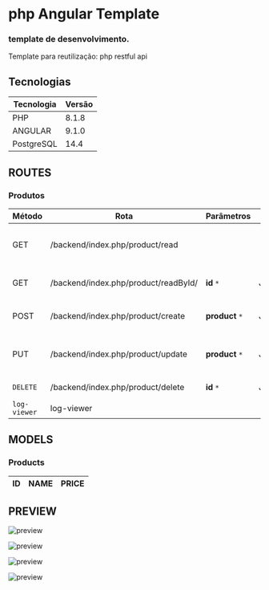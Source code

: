 # php Angular Template
### template de desenvolvimento. 

<p>Template para reutilização:  php restful api</p>

## Tecnologias 

| Tecnologia  | Versão |
| ------ | ------ |
| PHP | 8.1.8 |
| ANGULAR | 9.1.0 |
| PostgreSQL | 14.4  |
## ROUTES 

### Produtos
| Método | Rota | Parâmetros | Tipo  | Descrição
| ------ | ------ | ------ | ------ |------ |
| GET | /backend/index.php/product/read   |                     |                    | Retorna todos produtos criados.
| GET | /backend/index.php/product/readById/ |   **id**  `*`  |             JSON     | Retorna  produto selecionado. 
| POST |  /backend/index.php/product/create |**product**  `*`   |               JSON     | Cria um novo produto. 
| PUT | /backend/index.php/product/update  |**product**  `*`    |                JSON     |Altera informações de um     produto.         |  
| `DELETE` |   /backend/index.php/product/delete   |  **id**  `*` |        JSON         |           Deleta um produto.
| `log-viewer` |   log-viewer           |                  |                     |log-viewer

## MODELS 

### Products
| ID  | NAME | PRICE |
| ------ | ------ |------ |
## PREVIEW

![preview](https://github.com/joseEstudos/phpAngularTemplate/blob/f5d6d158823b8c5c1969b0231444ff3e091ca4b5/summary/prints/produtos.png)

![preview](https://github.com/joseEstudos/phpAngularTemplate/blob/f5d6d158823b8c5c1969b0231444ff3e091ca4b5/summary/prints/novoProduto.png)

![preview](https://github.com/joseEstudos/phpAngularTemplate/blob/f5d6d158823b8c5c1969b0231444ff3e091ca4b5/summary/prints/excluirProduto.png)

![preview](https://github.com/joseEstudos/phpAngularTemplate/blob/f5d6d158823b8c5c1969b0231444ff3e091ca4b5/summary/prints/editarProduto.png)
